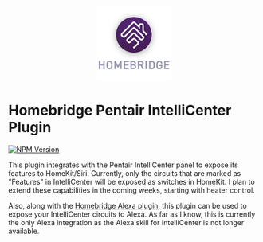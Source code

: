 
<p align="center">

<img src="https://github.com/homebridge/branding/raw/master/logos/homebridge-wordmark-logo-vertical.png" width="150">

</p>


# Homebridge Pentair IntelliCenter Plugin
[![NPM Version](https://img.shields.io/npm/v/homebridge-pentair-intellicenter.svg)](https://www.npmjs.com/package/homebridge-rinnai-controlr)

This plugin integrates with the Pentair IntelliCenter panel to expose its features to HomeKit/Siri. Currently, only the circuits that are marked as "Features" in IntelliCenter will be exposed as switches in HomeKit. I plan to extend these capabilities in the coming weeks, starting with heater control.

Also, along with the [Homebridge Alexa plugin](https://github.com/NorthernMan54/homebridge-alexa), this plugin can be used to expose your IntelliCenter circuits to Alexa. As far as I know, this is currently the only Alexa integration as the Alexa skill for IntelliCenter is not longer available. 
